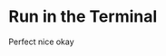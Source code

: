<meta sectionIndex="5">
<meta url="https://github.com/johnlindquist/kit/discussions/808">
<meta id="D_kwDOEu7MBc4AP9Te">
<meta title="Run in the Terminal">
<meta section="Advanced">
<meta i="1">    
<meta path="docs/run-in-the-terminal">

# Run in the Terminal

Perfect
nice
okay
